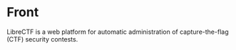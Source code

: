 # Front

LibreCTF is a web platform for automatic administration of capture-the-flag
(CTF) security contests.
